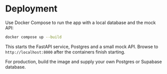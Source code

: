 # Deployment

Use Docker Compose to run the app with a local database and the mock API:

```bash
docker compose up --build
```

This starts the FastAPI service, Postgres and a small mock API. Browse to `http://localhost:8000` after the containers finish starting.

For production, build the image and supply your own Postgres or Supabase database.

